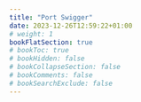 ```yaml
---
title: "Port Swigger"
date: 2023-12-26T12:59:22+01:00
# weight: 1
bookFlatSection: true
# bookToc: true
# bookHidden: false
# bookCollapseSection: false
# bookComments: false
# bookSearchExclude: false
---
```

